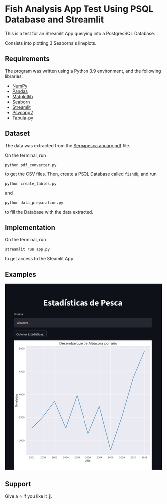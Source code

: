 # Fish Analysis App Test Using PSQL Database and Streamlit

This is a test for an Streamlit App querying into a PostgresSQL Database.

Consists into plotting 3 Seaborns's lineplots.

## Requirements

The program was written using a Python 3.9 environment, and the following libraries:

- [NumPy](http://www.numpy.org/)
- [Pandas](http://pandas.pydata.org/)
- [Matplotlib](http://matplotlib.org/)
- [Seaborn](https://seaborn.pydata.org/)
- [Streamlit](https://streamlit.io/)
- [Psycopg2](https://www.psycopg.org/docs/)
- [Tabula-py](https://pypi.org/project/tabula-py/)


## Dataset

The data was extracted from the 
[Sernapesca anuary pdf](http://www.sernapesca.cl/sites/default/files/2011_0.pdf)
file.

On the terminal, run 
```
python pdf_converter.py
```
to get the CSV files. Then, create a PSQL Database called `fishdb`, and run
```
python create_tables.py
```
and
```
python data_preparation.py
```
to fill the Database with the data extracted.

## Implementation

On the terminal, run
```
streamlit run app.py
```
to get access to the Steamlit App.

## Examples

<img src="images/example.png"/> 


## Support

Give a :star: if you like it :hugs:.
